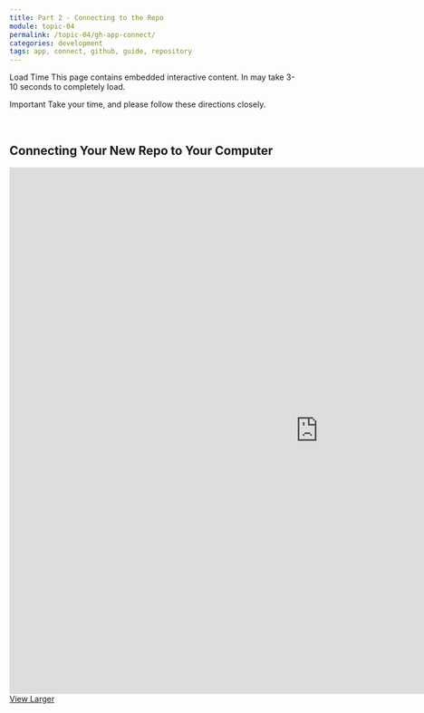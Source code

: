 ```yaml
---
title: Part 2 - Connecting to the Repo
module: topic-04
permalink: /topic-04/gh-app-connect/
categories: development
tags: app, connect, github, guide, repository
---
```


<div class="divider-heading"></div>

<span class="label label-warning">Load Time</span> This page contains embedded interactive content. In may take 3-10 seconds to completely load.

<span class="label label-danger">Important</span> Take your time, and please follow these directions closely.


<br>


## Connecting Your New Repo to Your Computer
<iframe src="https://h5p.org/h5p/embed/176957" width="1090" height="930" frameborder="0" allowfullscreen="allowfullscreen"></iframe>
<a href="https://h5p.org/node/176957" class="btn btn-default btn-xs" target="_blank">View Larger</a>
